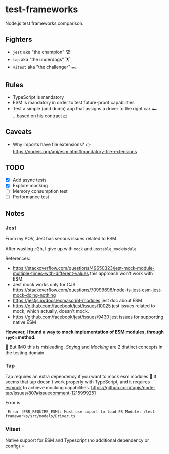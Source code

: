 # test-frameworks

Node.js test frameworks comparison.

## Fighters
- `jest` aka "the champion" 🏆
- `tap` aka "the underdogs" 🏋️
- `vitest` aka "the challenger" 🏎️

## Rules
- TypeScript is mandatory
- ESM is mandatory in order to test future-proof capabilities
- Test a simple (and dumb) app that assigns a driver to the right car 🏎 ...based on his contract 💵️

## Caveats
- Why imports have file extensions? 👉https://nodejs.org/api/esm.html#mandatory-file-extensions

## TODO
- [x] Add async tests
- [x] Explore mocking
- [ ] Memory consumption test
- [ ] Performance test

## Notes

### Jest
From my POV, Jest has serious issues related to ESM.

After wasting ~2h, I give up with `mock` and `unstable_mockModule`.

References:
- https://stackoverflow.com/questions/49650323/jest-mock-module-multiple-times-with-different-values this approach won't work with ESM.
- Jest mock works only for CJS https://stackoverflow.com/questions/70999696/node-ts-jest-esm-jest-mock-doing-nothing
- https://jestjs.io/docs/ecmascript-modules jest doc about ESM 
- https://github.com/facebook/jest/issues/10025 jest issues related to mock, which actually, doesn't mock.
- https://github.com/facebook/jest/issues/9430 jest issues for supporting native ESM

**However, I found a way to mock implementation of ESM modules, through `spyOn` method.**

🚨 But IMO this is misleading. _Spying_ and _Mocking_ are 2 distinct concepts in the testing domain.

### Tap
Tap requires an extra dependency if you want to mock esm modules 🚨
It seems that tap doesn't work properly with TypeScript, and it requires [esmock](https://www.npmjs.com/package/esmock) to achieve mocking capabilities.
https://github.com/tapjs/node-tap/issues/807#issuecomment-1215999251

Error is
```shell
 Error [ERR_REQUIRE_ESM]: Must use import to load ES Module: /test-frameworks/src/models/Driver.ts
```

### Vitest
Native support for ESM and Typescript (no additional dependency or config) ⭐️

